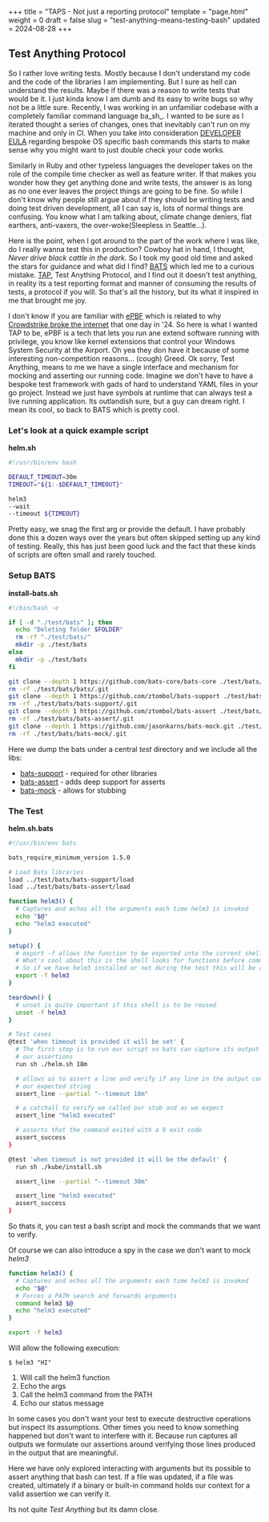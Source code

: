 +++
title = "TAPS - Not just a reporting protocol"
template = "page.html"
weight = 0
draft = false
slug = "test-anything-means-testing-bash"
updated = 2024-08-28
+++

## Test Anything Protocol

So I rather love writing tests. Mostly because I don't understand my code and the code of the libraries I am implementing. But I sure as hell can understand the results. Maybe if there was a reason to write tests that would be it. I just kinda know I am dumb and its easy to write bugs so why not be a little sure. Recently, I was working in an unfamiliar codebase with a completely familiar command language ba_sh_. I wanted to be sure as I iterated thought a series of changes, ones that inevitably can't run on my machine and only in CI. When you take into consideration [DEVELOPER EULA](@../terms-and-afflictions/eula) regarding bespoke OS specific bash commands this starts to make sense why you might want to just double check your code works.

Similarly in Ruby and other typeless languages the developer takes on the role of the compile time checker as well as feature writer. If that makes you wonder how they get anything done and write tests, the answer is as long as no one ever leaves the project things are going to be fine. So while I don't know why people still argue about if they should be writing tests and doing test driven development, all I can say is, lots of normal things are confusing. You know what I am talking about, climate change deniers, flat earthers, anti-vaxers, the over-woke(Sleepless in Seattle...).

Here is the point, when I got around to the part of the work where I was like, do I really wanna test this in production? Cowboy hat in hand, I thought, _Never drive black cattle in the dark_. So I took my good old time and asked the stars for guidance and what did I find? [BATS](https://github.com/bats-core/bats-core) which led me to a curious mistake. [TAP](https://testanything.org/), Test Anything Protocol, and I find out it doesn't test anything, in reality its a test reporting format and manner of consuming the results of tests, a protocol if you will. So that's all the history, but its what it inspired in me that brought me joy.

I don't know if you are familiar with [ePBF](https://ebpf.io/what-is-ebpf/) which is related to why [Crowdstrike broke the internet](https://en.wikipedia.org/wiki/2024_CrowdStrike_incident) that one day in '24. So here is what I wanted TAP to be, ePBF is a tech that lets you run ane extend software running with privilege, you know like kernel extensions that control your Windows System Security at the Airport. Oh yea they don have it because of some interesting non-competition reasons... (cough) Greed. Ok sorry, Test Anything, means to me we have a single interface and mechanism for mocking and asserting our running code. Imagine we don't have to have a bespoke test framework with gads of hard to understand YAML files in your go project. Instead we just have symbols at runtime that can always test a live running application. Its outlandish sure, but a guy can dream right. I mean its cool, so back to BATS which is pretty cool.

### Let's look at a quick example script

__helm.sh__

```bash
#!/usr/bin/env bash

DEFAULT_TIMEOUT=30m
TIMEOUT="${1:-$DEFAULT_TIMEOUT}"

helm3
--wait
--timeout ${TIMEOUT}
```

Pretty easy, we snag the first arg or provide the default. I have probably done this a dozen ways over the years but often skipped setting up any kind of testing. Really, this has just been good luck and the fact that these kinds of scripts are often small and rarely touched.

### Setup BATS

__install-bats.sh__
```bash
#!/bin/bash -e

if [ -d "./test/bats" ]; then
  echo "Deleting folder $FOLDER"
  rm -rf "./test/bats/"
  mkdir -p ./test/bats
else
  mkdir -p ./test/bats
fi

git clone --depth 1 https://github.com/bats-core/bats-core ./test/bats/bats
rm -rf ./test/bats/bats/.git
git clone --depth 1 https://github.com/ztombol/bats-support ./test/bats/bats-support
rm -rf ./test/bats/bats-support/.git
git clone --depth 1 https://github.com/ztombol/bats-assert ./test/bats/bats-assert
rm -rf ./test/bats/bats-assert/.git
git clone --depth 1 https://github.com/jasonkarns/bats-mock.git ./test/bats/bats-mock
rm -rf ./test/bats/bats-mock/.git
```

Here we dump the bats under a central _test_ directory and we include all the libs:
- [bats-support](https://github.com/ztombol/bats-support) - required for other libraries
- [bats-assert](https://github.com/ztombol/bats-assert) - adds deep support for asserts
- [bats-mock](https://github.com/jasonkarns/bats-mock) - allows for stubbing

### The Test

__helm.sh.bats__
```bash
#!/usr/bin/env bats

bats_require_minimum_version 1.5.0

# Load Bats libraries
load ../test/bats/bats-support/load
load ../test/bats/bats-assert/load

function helm3() {
  # Captures and echos all the arguments each time helm3 is invoked
  echo "$@"
  echo "helm3 executed"
}

setup() {
  # export -f allows the function to be exported into the current shell env
  # What's cool about this is the shell looks for functions before commands
  # So if we have helm3 installed or not during the test this will be resolved first
  export -f helm3
}

teardown() {
  # unset is quite important if this shell is to be reused
  unset -f helm3
}

# Test cases
@test 'when timeout is provided it will be set' {
  # The first step is to run our script so bats can capture its output and setup the env for
  # our assertions
  run sh ./helm.sh 18m

  # allows us to assert a line and verify if any line in the output contains (--partial)
  # our expected string
  assert_line --partial "--timeout 18m"

  # a catchall to verify we called our stub and as we expect
  assert_line "helm3 executed"

  # asserts that the command exited with a 0 exit code
  assert_success
}

@test 'when timeout is not provided it will be the default' {
  run sh ./kube/install.sh

  assert_line --partial "--timeout 30m"

  assert_line "helm3 executed"
  assert_success
}
```

So thats it, you can test a bash script and mock the commands that we want to verify.

Of course we can also introduce a spy in the case we don't want to mock _helm3_

```bash
function helm3() {
  # Captures and echos all the arguments each time helm3 is invoked
  echo "$@"
  # Forces a PATH search and forwards arguments
  command helm3 $@
  echo "helm3 executed"
}

export -f helm3
```

Will allow the following execution:

`$ helm3 "HI"`
1. Will call the helm3 function
2. Echo the args
3. Call the helm3 command from the PATH
4. Echo our status message

In some cases you don't want your test to execute destructive operations but inspect its assumptions. Other times you need to know something happened but don't want to interfere with it. Because run captures all outputs we formulate our assertions around verifying those lines
produced in the output that are meaningful.

Here we have only explored interacting with arguments but its possible to assert anything that bash can test. If a file was updated, if a file was created, ultimately if a binary or built-in command holds our context for a valid assertion we can verify it.

Its not quite _Test Anything_ but its damn close.

